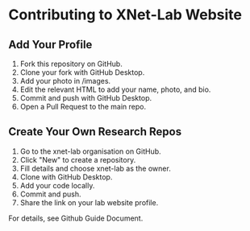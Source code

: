 # Contributing to XNet-Lab Website

## Add Your Profile
1. Fork this repository on GitHub.
2. Clone your fork with GitHub Desktop.
3. Add your photo in /images.
4. Edit the relevant HTML to add your name, photo, and bio.
5. Commit and push with GitHub Desktop.
6. Open a Pull Request to the main repo.

## Create Your Own Research Repos
1. Go to the xnet-lab organisation on GitHub.
2. Click "New" to create a repository.
3. Fill details and choose xnet-lab as the owner.
4. Clone with GitHub Desktop.
5. Add your code locally.
6. Commit and push.
7. Share the link on your lab website profile.

For details, see Github Guide Document.
